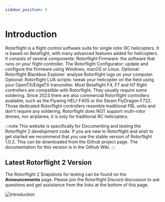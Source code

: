 ```yaml
---
sidebar_position: 8
---
```

# Introduction  
Rotorflight is a flight control software suite for single rotor RC helicopters. It is based on Betaflight, with many advanced features added for helicopters. It consists of several components:
Rotorflight Firmware: the software that runs on your flight controller.
The Rotorflight Configurator: update and configure the firmware using Windows, macOS or Linux.
Optional: Rotorflight Blackbox Explorer: analyse Rotorflight logs on your computer.
Optional: Rotorflight LUA scripts: tweak your helicopter on the field using your OpenTX/EdgeTX transmitter.
Most Betaflight F4, F7 and H7 flight controllers are compatible with Rotorflight. They usually require some soldering. Since 2023 there are also commercial Rotorflight controllers available, such as the Flywing HELI-F405 or the Steam FlyDragon F722. Those dedicated Rotorflight controllers resemble traditional FBL units and don't require any soldering.
Rotorflight does NOT support multi-rotor drones, nor airplanes; it is only for traditional RC helicopters.

:::note
This website is specifically for Documenting and testing the Rotorflight 2 development code. If you are new to Rotorflight and wish to get started we recommend that you use the stable version of Rotorflight 1.0.2. This can be downloaded from the Github project page. The documentation for this version is in the Github Wiki. 
:::

## Latest Rotorflight 2 Version  
The Rotorflight 2 Snapshots for testing can be found on the **Announcements** page. Please join the Rotorflight Discord discussion to ask questions and get assistance from the links at the bottom of this page.

![Introduction](../img/intro-1.jpg)